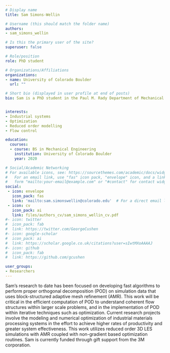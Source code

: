 ```yaml
---
# Display name
title: Sam Simons-Wellin

# Username (this should match the folder name)
authors:
- sam_simons_wellin

# Is this the primary user of the site?
superuser: false

# Role/position
role: PhD student

# Organizations/Affiliations
organizations:
- name: University of Colorado Boulder
  url: ""

# Short bio (displayed in user profile at end of posts)
bio: Sam is a PhD student in the Paul M. Rady Department of Mechanical Engineering and his research to date has been focused on developing fast algorithms to perform proper orthogonal decomposition (POD) on simulation data that uses block-structured adaptive mesh refinement (AMR).


interests:
- Industrial systems
- Optimization
- Reduced order modelling
- Flow control

education:
  courses:
  - course: BS in Mechanical Engineering
    institution: University of Colorado Boulder
    year: 2020

# Social/Academic Networking
# For available icons, see: https://sourcethemes.com/academic/docs/widgets/#icons
#   For an email link, use "fas" icon pack, "envelope" icon, and a link in the
#   form "mailto:your-email@example.com" or "#contact" for contact widget.
social:
 - icon: envelope
   icon_pack: fas
   link: 'mailto:sam.simonswellin@colorado.edu'  # For a direct email link, use "mailto:test@example.org".
 - icon: cv
   icon_pack: ai
   link: files/authors_cv/sam_simons_wellin_cv.pdf
#- icon: twitter
#  icon_pack: fab
#  link: https://twitter.com/GeorgeCushen
#- icon: google-scholar
#  icon_pack: ai
#  link: https://scholar.google.co.uk/citations?user=sIwtMXoAAAAJ
#- icon: github
#  icon_pack: fab
#  link: https://github.com/gcushen

user_groups:
- Researchers
---
```

Sam’s research to date has been focused on developing fast algorithms to perform proper orthogonal decomposition (POD) on simulation data that uses block-structured adaptive mesh refinement (AMR). This work will be critical in the efficient computation of POD to understand coherent flow structures within larger scale problems, and in the implementation of POD within iterative techniques such as optimization. Current research projects involve the modeling and numerical optimization of industrial materials processing systems in the effort to achieve higher rates of productivity and greater system effectiveness. This work utilizes reduced order 3D LES simulations with AMR coupled with non-gradient based optimization routines. Sam is currently funded through gift support from the 3M corporation.
